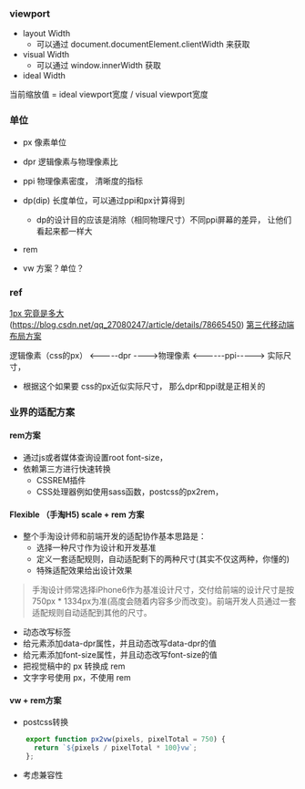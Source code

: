 
### viewport

- layout Width
    - 可以通过 document.documentElement.clientWidth 来获取
- visual Width
    - 可以通过 window.innerWidth 获取
- ideal Width


当前缩放值 = ideal viewport宽度  / visual viewport宽度

### 单位
- px 像素单位
- dpr 逻辑像素与物理像素比
- ppi 物理像素密度， 清晰度的指标
- dp(dip)  长度单位，可以通过ppi和px计算得到
    - dp的设计目的应该是消除（相同物理尺寸）不同ppi屏幕的差异， 让他们看起来都一样大



- rem
- vw 方案？单位？



### ref
[1px 究竟是多大](https://www.cnblogs.com/kidney/p/6692312.html)
(https://blog.csdn.net/qq_27080247/article/details/78665450)
[第三代移动端布局方案](https://mp.weixin.qq.com/s/sEdNwJoK-fQe5qEn3b9otg)



逻辑像素（css的px） <-----dpr ---->物理像素 <------ppi-----> 实际尺寸，

-  根据这个如果要 css的px近似实际尺寸， 那么dpr和ppi就是正相关的


### 业界的适配方案

#### rem方案
- 通过js或者媒体查询设置root font-size，
- 依赖第三方进行快速转换
    - CSSREM插件
    - CSS处理器例如使用sass函数，postcss的px2rem，

#### Flexible （手淘H5)  scale + rem 方案

- 整个手淘设计师和前端开发的适配协作基本思路是：
    - 选择一种尺寸作为设计和开发基准
    - 定义一套适配规则，自动适配剩下的两种尺寸(其实不仅这两种，你懂的)
    - 特殊适配效果给出设计效果

> 手淘设计师常选择iPhone6作为基准设计尺寸，交付给前端的设计尺寸是按750px * 1334px为准(高度会随着内容多少而改变)。前端开发人员通过一套适配规则自动适配到其他的尺寸。

- 动态改写<meta>标签
- 给<html>元素添加data-dpr属性，并且动态改写data-dpr的值
- 给<html>元素添加font-size属性，并且动态改写font-size的值
- 把视觉稿中的 px 转换成 rem
- 文字字号使用 px，不使用 rem

#### vw + rem方案
- postcss转换

```javascript
    export function px2vw(pixels, pixelTotal = 750) {
      return `${pixels / pixelTotal * 100}vw`;
    };
```

- 考虑兼容性
